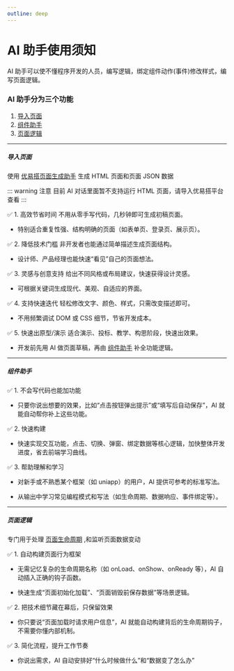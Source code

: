 ```yaml
---
outline: deep
---
```


# AI 助手使用须知

AI 助手可以使不懂程序开发的人员，编写逻辑，绑定组件动作(事件)修改样式，编写页面逻辑。

### AI 助手分为三个功能

1. [导入页面](#导入页面)
2. [组件助手](#组件助手)
3. [页面逻辑](#页面逻辑)

---

##### 导入页面

使用 <a href="https://yuanqi.tencent.com/agent/ysqtzoPS9DRL" target="_blank">优易搭页面生成助手</a> 生成 HTML 页面和页面 JSON 数据

::: warning 注意
目前 AI 对话里面暂不支持运行 HTML 页面，请导入优易搭平台查看
:::

✅ 1. 高效节省时间
不用从零手写代码，几秒钟即可生成初稿页面。

- 特别适合重复性强、结构明确的页面（如表单页、登录页、展示页）。

✅ 2. 降低技术门槛
非开发者也能通过简单描述生成页面结构。

- 设计师、产品经理也能快速“看见”自己的页面想法。

✅ 3. 灵感与创意支持
给出不同风格或布局建议，快速获得设计灵感。

- 可根据关键词生成现代、美观、自适应的界面。

✅ 4. 支持快速迭代
轻松修改文字、颜色、样式，只需改变描述即可。

- 不用频繁调试 DOM 或 CSS 细节，节省开发成本。

✅ 5. 快速出原型/演示
适合演示、投标、教学、构思阶段，快速出效果。

- 开发前先用 AI 做页面草稿，再由 [组件助手](#组件助手) 补全功能逻辑。

---

##### 组件助手

✅ 1. 不会写代码也能加功能

- 只要你说出想要的效果，比如“点击按钮弹出提示”或“填写后自动保存”，AI 就能自动帮你补上这些功能。

✅ 2. 快速构建

- 快速实现交互功能，点击、切换、弹窗、绑定数据等核心逻辑，加快整体开发进度，省去前端学习曲线。

✅ 3. 帮助理解和学习

- 对新手或不熟悉某个框架（如 uniapp）的用户，AI 提供可参考的标准写法。

- 从输出中学习常见编程模式和写法（如生命周期、数据响应、事件绑定等）。

<!-- ::: warning 暂不支持以下功能

1. 排序组件，删除组件，添加组件。

::: -->

---

##### 页面逻辑

专门用于处理 <a href="https://uniapp.dcloud.net.cn/tutorial/page.html#lifecycle" target="_blank">页面生命周期</a> ,和监听页面数据变动

✅ 1. 自动构建页面行为框架

- 无需记忆复杂的生命周期名称（如 onLoad、onShow、onReady 等），AI 自动插入正确的钩子函数。

- 快速生成“页面初始化加载”、“页面销毁前保存数据”等场景逻辑。

✅ 2. 把技术细节藏在幕后，只保留效果

- 你只要说“页面加载时请求用户信息”，AI 就能自动构建背后的生命周期钩子，不需要你懂内部机制。

✅ 3. 简化流程，提升工作节奏

- 你说出需求，AI 自动安排好“什么时候做什么”和“数据变了怎么办”
